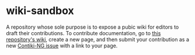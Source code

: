 # wiki-sandbox
A repository whose sole purpose is to expose a pubic wiki for editors to draft their contributions.
To contribute documentation, go to [this repository's wiki](https://github.com/contiki-ng/wiki-sandbox/wiki), create a new page, and then submit your contribution as a new [Contiki-NG issue](https://github.com/contiki-ng/contiki-ng/issues) with a link to your page.
